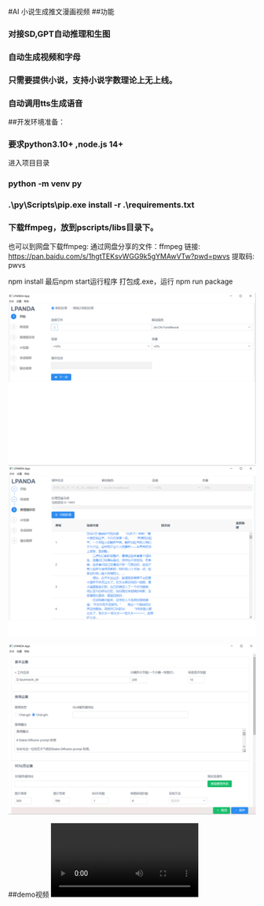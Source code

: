 #AI 小说生成推文漫画视频
##功能
  ### 对接SD,GPT自动推理和生图
  ### 自动生成视频和字母
  ### 只需要提供小说，支持小说字数理论上无上线。
  ### 自动调用tts生成语音
##开发环境准备：
  ### 要求python3.10+ ,node.js 14+

  进入项目目录
  ### python -m venv py
  ### .\py\Scripts\pip.exe install -r .\requirements.txt


  ### 下载ffmpeg，放到pscripts/libs目录下。
  也可以到网盘下载ffmpeg:
  通过网盘分享的文件：ffmpeg
链接: https://pan.baidu.com/s/1hgtTEKsvWGG9k5gYMAwVTw?pwd=pwvs 提取码: pwvs 

npm install
最后npm start运行程序
打包成.exe，运行 npm run package


![x](1.png)
![x](2.png)

![x](3.png)

##demo视频
<video controls>
  <source src="demo.mp4" type="video/mp4">
  Your browser does not support the video tag.
</video>
